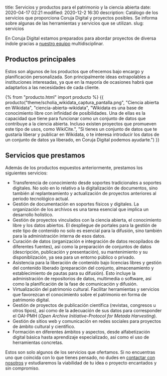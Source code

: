 title: Servicios y productos para el patrimonio y la ciencia abierta
date: 2020-04-17 02:21
modified: 2020-12-2 16:30
description: Catálogo de los servicios que proporciona Coruja Digital y proyectos posibles. Se informa sobre algunas de las herramientas y servicios que se utilizan.
slug: servicios

En Coruja Digital estamos preparados para abordar proyectos de diversa índole gracias a [nuestro equipo](https://corujadigital.tech/acerca-de.html) multidisciplinar.

## Productos principales

Estos son algunos de los productos que ofrecemos bajo encargo y planificación personalizada. Son principalmente ideas extrapolables a instituciones interesadas, ya que en la mayoría de ocasiones habrá que adaptarlos a las necesidades de cada cliente.

{% from "producto.html" import producto %}
{{ producto("theme/scholia_wikidata_captura_pantalla.png",
            "Ciencia abierta en Wikidata",
            "ciencia-abierta-wikidata",
            "Wikidata es una base de conocimiento libre con infinidad de posibilidades. Una de ellas es la capacidad que tiene para funcionar como un conjunto de datos que contribuye a la ciencia abierta. Incluso existen proyectos que promueven este tipo de usos, como WikiCite.",
            "Si tienes un conjunto de datos que te gustaría liberar y publicar en Wikidata, o te interesa introducir los datos de un conjunto de datos ya liberado, en Coruja Digital podemos ayudarte.")
}}

## Servicios que prestamos

Además de los productos expuestos anteriormente, prestamos los siguientes servicios:

  - Transferencia de conocimiento desde soportes tradicionales a soportes digitales. No solo en lo relativo a la digitalización de documentos, sino también al replanteamiento y actualización de proyectos anteriores al periodo tecnológico actual.
  - Gestión de documentación en soportes físicos y digitales. La organización de los archivos es una tarea esencial que implica un desarrollo holístico.
  - Gestión de proyectos vinculados con la ciencia abierta, el conocimiento libre y los datos abiertos. El despliegue de portales para la gestión de este tipo de contenido no solo es esencial para la difusión, sino también para la administración interna de esos datos.
  - Curación de datos (organización e integración de datos recopilados de diferentes fuentes), así como la preparación de conjuntos de datos (descripción, publicación y presentación), su mantenimiento y su disponiblización, ya sea para un entorno público o privado.
  - Asistencia para la liberación de contenido bajo licencias libres y gestión del contenido liberado (preparación del conjunto, almacenamiento y establecimiento de pautas para su difusión). Esto incluye la administración de repositorios de datos, multimedia o software, así como la planificación de la fase de comunicación y difusión.
  - Virtualización del patrimonio cultural. Facilitar herramientas y servicios que favorezcan el conocimiento sobre el patrimonio en forma de patrimonio digital.
  - Gestión de proyectos de publicación científica (revistas, congresos u otros tipos), así como de la adecuación de sus datos para corresponder el OAI-PMH (*Open Archive Initiative-Protocol for Metada Harvesting*).
  - Gestión de sitios web y comunicación en redes sociales para proyectos de ámbito cultural y científico.
  - Formación en diferentes ámbitos y aspectos, desde alfabetización digital básica hasta aprendizaje especializado, así como el uso de herramientas concretas.

Estos son solo algunos de los servicios que ofertamos. Si no encuentras uno que coincida con lo que tienes pensado, no dudes en [contactar con nosotros](https://corujadigital.tech/contactar.html) y estudiaremos la viabilidad de tu idea o proyecto encantados y sin compromiso.

